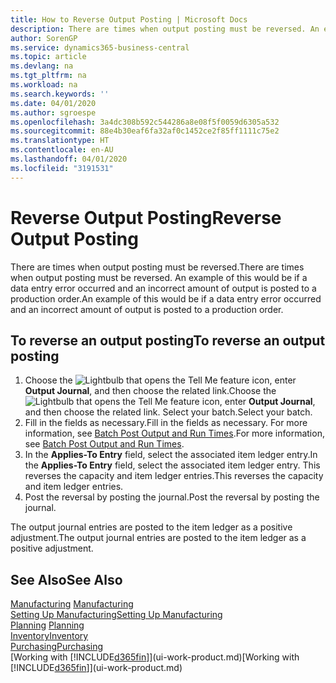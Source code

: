 ```yaml
---
title: How to Reverse Output Posting | Microsoft Docs
description: There are times when output posting must be reversed. An example of this would be if a data entry error occurred and an incorrect amount of output is posted to a production order.
author: SorenGP
ms.service: dynamics365-business-central
ms.topic: article
ms.devlang: na
ms.tgt_pltfrm: na
ms.workload: na
ms.search.keywords: ''
ms.date: 04/01/2020
ms.author: sgroespe
ms.openlocfilehash: 3a4dc308b592c544286a8e08f5f0059d6305a532
ms.sourcegitcommit: 88e4b30eaf6fa32af0c1452ce2f85ff1111c75e2
ms.translationtype: HT
ms.contentlocale: en-AU
ms.lasthandoff: 04/01/2020
ms.locfileid: "3191531"
---
```

# <a name="reverse-output-posting"></a><span data-ttu-id="9ac1c-104">Reverse Output Posting</span><span class="sxs-lookup"><span data-stu-id="9ac1c-104">Reverse Output Posting</span></span>
<span data-ttu-id="9ac1c-105">There are times when output posting must be reversed.</span><span class="sxs-lookup"><span data-stu-id="9ac1c-105">There are times when output posting must be reversed.</span></span> <span data-ttu-id="9ac1c-106">An example of this would be if a data entry error occurred and an incorrect amount of output is posted to a production order.</span><span class="sxs-lookup"><span data-stu-id="9ac1c-106">An example of this would be if a data entry error occurred and an incorrect amount of output is posted to a production order.</span></span>  

## <a name="to-reverse-an-output-posting"></a><span data-ttu-id="9ac1c-107">To reverse an output posting</span><span class="sxs-lookup"><span data-stu-id="9ac1c-107">To reverse an output posting</span></span>  
1.  <span data-ttu-id="9ac1c-108">Choose the ![Lightbulb that opens the Tell Me feature](media/ui-search/search_small.png "Tell me what you want to do") icon, enter **Output Journal**, and then choose the related link.</span><span class="sxs-lookup"><span data-stu-id="9ac1c-108">Choose the ![Lightbulb that opens the Tell Me feature](media/ui-search/search_small.png "Tell me what you want to do") icon, enter **Output Journal**, and then choose the related link.</span></span> <span data-ttu-id="9ac1c-109">Select your batch.</span><span class="sxs-lookup"><span data-stu-id="9ac1c-109">Select your batch.</span></span>  
2. <span data-ttu-id="9ac1c-110">Fill in the fields as necessary.</span><span class="sxs-lookup"><span data-stu-id="9ac1c-110">Fill in the fields as necessary.</span></span> <span data-ttu-id="9ac1c-111">For more information, see [Batch Post Output and Run Times](production-how-to-post-output-quantity.md).</span><span class="sxs-lookup"><span data-stu-id="9ac1c-111">For more information, see [Batch Post Output and Run Times](production-how-to-post-output-quantity.md).</span></span>
3.  <span data-ttu-id="9ac1c-112">In the **Applies-To Entry** field, select the associated item ledger entry.</span><span class="sxs-lookup"><span data-stu-id="9ac1c-112">In the **Applies-To Entry** field, select the associated item ledger entry.</span></span> <span data-ttu-id="9ac1c-113">This reverses the capacity and item ledger entries.</span><span class="sxs-lookup"><span data-stu-id="9ac1c-113">This reverses the capacity and item ledger entries.</span></span>  
4. <span data-ttu-id="9ac1c-114">Post the reversal by posting the journal.</span><span class="sxs-lookup"><span data-stu-id="9ac1c-114">Post the reversal by posting the journal.</span></span>  

<span data-ttu-id="9ac1c-115">The output journal entries are posted to the item ledger as a positive adjustment.</span><span class="sxs-lookup"><span data-stu-id="9ac1c-115">The output journal entries are posted to the item ledger as a positive adjustment.</span></span>  

## <a name="see-also"></a><span data-ttu-id="9ac1c-116">See Also</span><span class="sxs-lookup"><span data-stu-id="9ac1c-116">See Also</span></span>  
 <span data-ttu-id="9ac1c-117">[Manufacturing](production-manage-manufacturing.md)  </span><span class="sxs-lookup"><span data-stu-id="9ac1c-117">[Manufacturing](production-manage-manufacturing.md)  </span></span>  
 [<span data-ttu-id="9ac1c-118">Setting Up Manufacturing</span><span class="sxs-lookup"><span data-stu-id="9ac1c-118">Setting Up Manufacturing</span></span>](production-configure-production-processes.md)  
 <span data-ttu-id="9ac1c-119">[Planning](production-planning.md)    </span><span class="sxs-lookup"><span data-stu-id="9ac1c-119">[Planning](production-planning.md)    </span></span>  
 [<span data-ttu-id="9ac1c-120">Inventory</span><span class="sxs-lookup"><span data-stu-id="9ac1c-120">Inventory</span></span>](inventory-manage-inventory.md)  
 [<span data-ttu-id="9ac1c-121">Purchasing</span><span class="sxs-lookup"><span data-stu-id="9ac1c-121">Purchasing</span></span>](purchasing-manage-purchasing.md)  
 <span data-ttu-id="9ac1c-122">[Working with [!INCLUDE[d365fin](includes/d365fin_md.md)]](ui-work-product.md)</span><span class="sxs-lookup"><span data-stu-id="9ac1c-122">[Working with [!INCLUDE[d365fin](includes/d365fin_md.md)]](ui-work-product.md)</span></span>  
